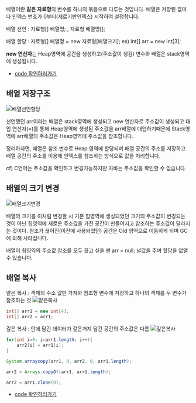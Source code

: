 배열이란 **같은 자료형**의 변수를 하나의 묶음으로 다루는 것입니다.
배열은 저장된 값마다 인덱스 번호가 0부터(제로기반인덱스) 시작하여 설정합니다.

배열 선언 : 자료형[] 배열명; , 자료형 배열명[];

배열 할당 : 자료형[] 배열명 = new 자료형[배열크기];
ex) int[] arr = new int[3];

**new 연산자**는 Heap영역에 공간을 생성하고(주소값이 생김) 변수와 배열은 stack영역에 생성됩니다.
* [code 확인하러가기]()

## 배열 저장구조
![배열선언할당](https://github.com/kleg26315/TIL/blob/master/resources/%EB%B0%B0%EC%97%B4%EC%84%A0%EC%96%B8%ED%95%A0%EB%8B%B9.PNG)

선언했던 arr이라는 배열은 stack영역에 생성되고 new 연산자로 주소값이 생성되고
대입 연산자(=)를 통해 Heap영역에 생성된 주소값을 arr배열에 대입하기때문에 Stack영역에 arr배열의 주소값은 Heap영역에
주소값을 참조합니다.

정리하자면, 배열은 참조 변수로 Heap 영역에 할당되며 배열 공간의 주소를 저장하고 배열 공간의 주소를 이용해 인덱스를
참조하는 방식으로 값을 처리합니다.

cf) C언어는 주소값을 확인하고 변경가능하지만 자바는 주소값을 확인할 수 없습니다.

## 배열의 크기 변경
![배열크기변경](https://github.com/kleg26315/TIL/blob/master/resources/%EB%B0%B0%EC%97%B4%ED%81%AC%EA%B8%B0%EB%B3%80%EA%B2%BD.jpg)

배열의 크기를 이처럼 변경할 시 기존 힙영역에 생성되었던 크기의 주소값이 변경되는 것이 아닌
힙영역에 새로운 주소값을 가진 공간이 만들어지고 참조하는 주소값이 달라지는 것이다.
참조가 끊어진(이전에 사용되었던) 공간은 Old 영역으로 이동하게 되며 GC에 의해 사라집니다.

배열이 힙영역의 주소값 참조를 모두 끊고 싶을 땐 arr = null; 널값을 주며 할당을 없앨 수 있습니다.

## 배열 복사
얕은 복사 : 객체의 주소 값만 가져와 참조형 변수에 저장하고 하나의 객체를 두 변수가 참조하는 것
![얕은복사](https://github.com/kleg26315/TIL/blob/master/resources/%EC%96%95%EC%9D%80%EB%B3%B5%EC%82%AC.PNG)
```java
int[] arr1 = new int[4];
int[] arr2 = arr1;
```

깊은 복사 : 안에 담긴 데이터가 같은거지 담긴 공간의 주소값은 다름
![깊은복사](https://github.com/kleg26315/TIL/blob/master/resources/%EA%B9%8A%EC%9D%80%EB%B3%B5%EC%82%AC.PNG)
```java
for(int i=0; i<arr1.length; i++){
	arr2[i] = arr1[i];
}
```
```java
System.arraycopy(arr1, 0, arr2, 0, arr1.length);
```
```java
arr2 = Arrays.copyOf(arr1, arr1.length);
```
```java
arr2 = arr1.clone(0);
```

* [code 확인하러가기]()
